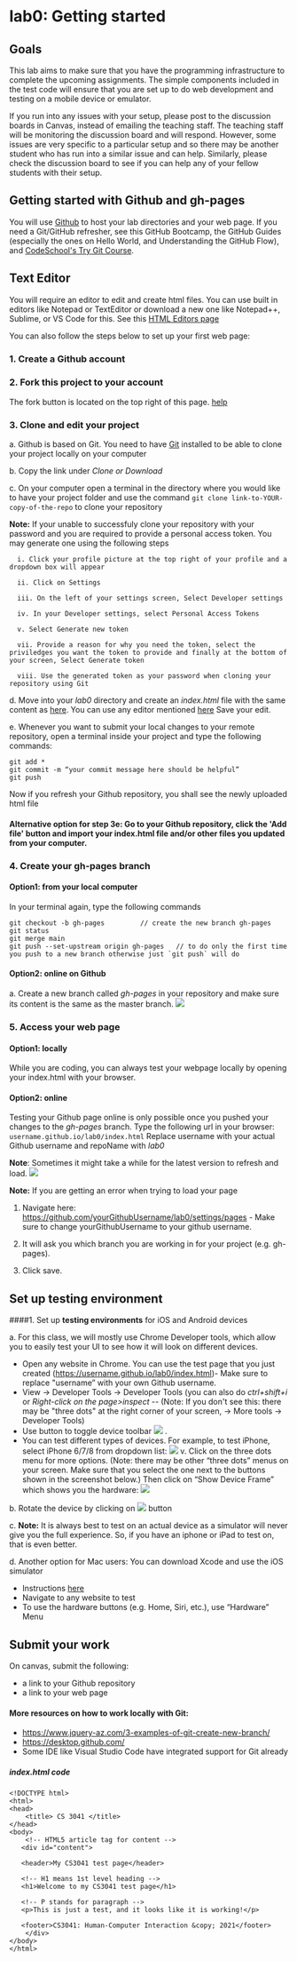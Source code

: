 # lab0: Getting started 

## Goals

This lab aims to make sure that you have the programming infrastructure to complete the upcoming assignments. The simple components included in the test code will ensure that you are set up to do web development and testing on a mobile device or emulator. 

If you run into any issues with your setup, please post to the discussion boards in Canvas, instead of emailing the teaching staff. The teaching staff will be monitoring the discussion board and will respond. However, some issues are very specific to a particular setup and so there may be another student who has run into a similar issue and can help. Similarly, please check the discussion board to see if you can help any of your fellow students with their setup.

## Getting started with Github and gh-pages
You will use [Github](https://github.com/) to host your lab directories and your web page. 
If you need a Git/GitHub refresher, see this GitHub Bootcamp, the GitHub Guides (especially the ones on Hello World, and Understanding the GitHub Flow), and [CodeSchool's Try Git Course](https://www.pluralsight.com/courses/how-git-works).

## Text Editor
You will require an editor to edit and create html files. You can use built in editors like Notepad or TextEditor or download a new one like Notepad++, Sublime, or VS Code for this. 
See this [HTML Editors page](https://www.w3schools.com/html/html_editors.asp)

You can also follow the steps below to set up your first web page: 
### 1. Create a Github account

### 2. Fork this project to your account
The fork button is located on the top right of this page. [help](https://help.github.com/en/github/getting-started-with-github/fork-a-repo) 

### 3. Clone and edit your project

  a. Github is based on Git. You need to have [Git](https://git-scm.com/) installed to be able to clone your project locally on your computer

  b. Copy the link under *Clone or Download*

  c. On your computer open a terminal in the directory where you would like to have your project folder and use the command `git clone link-to-YOUR-copy-of-the-repo` to clone your repository
  
  **Note:** If your unable to successfuly clone your repository with your password and you are required to provide a personal access token. You may generate one      using the following steps
  
      i. Click your profile picture at the top right of your profile and a dropdown box will appear
      
      ii. Click on Settings
      
      iii. On the left of your settings screen, Select Developer settings
      
      iv. In your Developer settings, select Personal Access Tokens
      
      v. Select Generate new token
      
      vii. Provide a reason for why you need the token, select the priviledges you want the token to provide and finally at the bottom of your screen, Select Generate token
      
      viii. Use the generated token as your password when cloning your repository using Git

  d. Move into your *lab0* directory and create an *index.html* file with the same content as [here](https://github.com/cs3041-b21/lab0/blob/master/README.md#indexhtml-code). You can use any editor mentioned [here](https://github.com/cs3041-b21/lab0/blob/master/README.md#Text-Editor) Save your edit.

  e. Whenever you want to submit your local changes to your remote repository, open a terminal inside your project and type the following commands: 
```
git add * 
git commit -m “your commit message here should be helpful” 
git push 
```
Now if you refresh your Github repository, you shall see the newly uploaded html file

#### Alternative option for step 3e: Go to your Github repository, click the 'Add file' button and import your index.html file and/or other files you updated from your computer.

### 4. Create your gh-pages branch

#### Option1: from your local computer 
In your terminal again, type the following commands
```
git checkout -b gh-pages         // create the new branch gh-pages
git status 
git merge main 
git push --set-upstream origin gh-pages   // to do only the first time you push to a new branch otherwise just `git push` will do
```
#### Option2: online on Github
  a. Create a new branch called *gh-pages* in your repository and make sure its content is the same as the master branch. 
![](https://github.com/cs3041-b21/lab0/blob/master/img/image7.gif)

### 5. Access your web page

#### Option1: locally 
While you are coding, you can always test your webpage locally by opening your index.html with your browser. 

#### Option2: online
Testing your Github page online is only possible once you pushed your changes to the *gh-pages* branch. Type the following url in your browser:  `username.github.io/lab0/index.html`
Replace username with your actual Github username and repoName with *lab0*

**Note**: Sometimes it might take a while for the latest version to refresh and load. 
![](https://github.com/cs3041-b21/lab0/blob/master/img/image6.gif)

**Note:** If you are getting an error when trying to load your page
1. Navigate here: https://github.com/yourGithubUsername/lab0/settings/pages - Make sure to change yourGithubUsername to your github username.

2. It will ask you which branch you are working in for your project  (e.g. gh-pages).

3. Click save.

## Set up testing environment
####1. Set up **testing environments** for iOS and Android devices

a. For this class, we will mostly use Chrome Developer tools, which allow you to easily test your UI to see how it will look on different devices. 
- Open any website in Chrome. You can use the test page that you just created (https://username.github.io/lab0/index.html)- Make sure to replace "username” with your own Github username.
- View -> Developer Tools -> Developer Tools (you can also do *ctrl+shift+i* or *Right-click on the page>inspect*
        -- (Note: If you don't see this: there may be "three dots" at the right corner of your screen, -> More tools -> Developer Tools)
- Use button to toggle device toolbar ![](https://github.com/cs3041-b21/lab0/blob/master/img/image3.png) .
- You can test different types of devices. For example, to test iPhone, select iPhone 6/7/8 from dropdown list: 
![](https://github.com/cs3041-b21/lab0/blob/master/img/image2.png)
      v. Click on the three dots menu for more options. (Note: there may be other “three dots” menus on your screen. Make sure that you select the one next to the buttons shown in the screenshot below.) Then click on “Show Device Frame” which shows you the hardware:
![](https://github.com/cs3041-b21/lab0/blob/master/img/image5.png)
  
b. Rotate the device by clicking on ![](https://github.com/cs3041-b21/lab0/blob/master/img/image4.png) button
  
c. **Note:** It is always best to test on an actual device as a simulator will never give you the full experience. So, if you have an iphone or iPad to test on, that is even better. 
  
d. Another option for Mac users: You can download Xcode and use the iOS simulator
- Instructions [here](https://developer.apple.com/library/archive/referencelibrary/GettingStarted/DevelopiOSAppsSwift/)
- Navigate to any website to test
- To use the hardware buttons (e.g. Home, Siri, etc.), use “Hardware” Menu

## Submit your work
On canvas, submit the following: 
- a link to your Github repository
- a link to your web page

#### More resources on how to work locally with Git: 
- https://www.jquery-az.com/3-examples-of-git-create-new-branch/
- https://desktop.github.com/
- Some IDE like Visual Studio Code have integrated support for Git already

##### index.html code
```
<!DOCTYPE html>
<html>
<head>
    <title> CS 3041 </title>
</head>
<body>
    <!-- HTML5 article tag for content -->
   <div id="content">
   
   <header>My CS3041 test page</header>

   <!-- H1 means 1st level heading -->
   <h1>Welcome to my CS3041 test page</h1>
    
   <!-- P stands for paragraph -->
   <p>This is just a test, and it looks like it is working!</p>
  
   <footer>CS3041: Human-Computer Interaction &copy; 2021</footer>
    </div>
</body>
</html>
```


